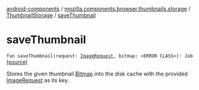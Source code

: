 [android-components](../../index.md) / [mozilla.components.browser.thumbnails.storage](../index.md) / [ThumbnailStorage](index.md) / [saveThumbnail](./save-thumbnail.md)

# saveThumbnail

`fun saveThumbnail(request: `[`ImageRequest`](../../mozilla.components.support.images/-image-request/index.md)`, bitmap: <ERROR CLASS>): Job` [(source)](https://github.com/mozilla-mobile/android-components/blob/master/components/browser/thumbnails/src/main/java/mozilla/components/browser/thumbnails/storage/ThumbnailStorage.kt#L102)

Stores the given thumbnail [Bitmap](#) into the disk cache with the provided [ImageRequest](../../mozilla.components.support.images/-image-request/index.md)
as its key.


